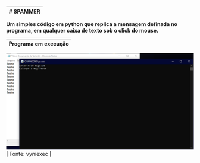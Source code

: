 |# SPAMMER|
|:---:|
**Um simples código em python que replica a mensagem definada no programa, em qualquer caixa de texto sob o click do mouse.**

| Programa em execução |
|:---:|
![spammer](https://github.com/vyniexec/spammer/blob/main/spammer.png)
| Fonte: vyniexec |
